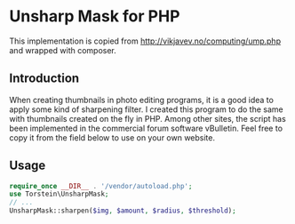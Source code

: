# Unsharp Mask for PHP

This implementation is copied from http://vikjavev.no/computing/ump.php and wrapped with composer.


## Introduction

When creating thumbnails in photo editing programs, it is a good idea to apply some kind of sharpening filter. I created this program to do the same with thumbnails created on the fly in PHP. Among other sites, the script has been implemented in the commercial forum software vBulletin. Feel free to copy it from the field below to use on your own website. 


## Usage

```php
require_once __DIR__ . '/vendor/autoload.php';
use Torstein\UnsharpMask;
// ...
UnsharpMask::sharpen($img, $amount, $radius, $threshold);
```
